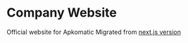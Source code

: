 # Company Website

Official website for Apkomatic
Migrated from [next.js version](https://github.com/apkomatic-tech/apkomatic-website-legacy)
